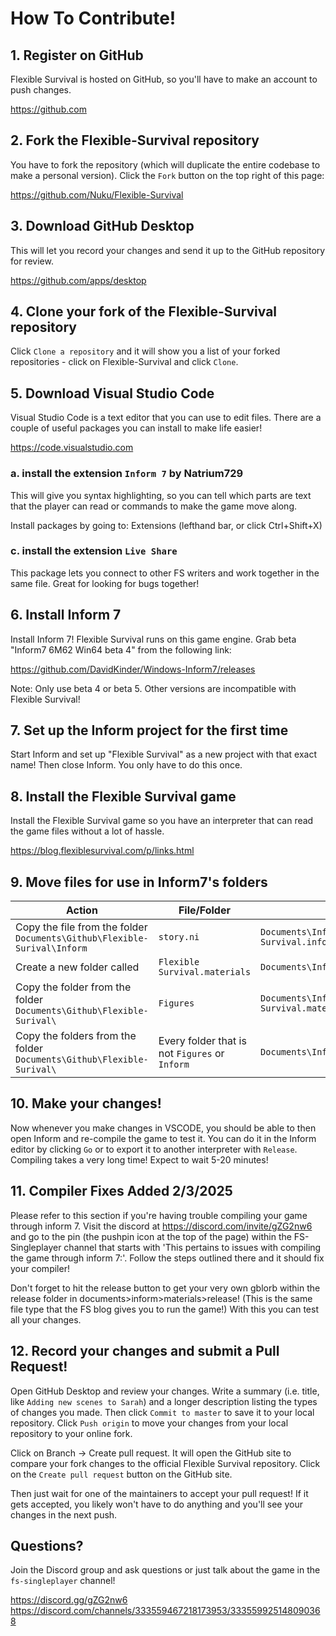 # How To Contribute!

## 1. Register on GitHub
Flexible Survival is hosted on GitHub, so you'll have to make an account to push changes.

https://github.com

## 2. Fork the Flexible-Survival repository
You have to fork the repository (which will duplicate the entire codebase to make a personal version). Click the `Fork` button on the top right of this page:

https://github.com/Nuku/Flexible-Survival

## 3. Download GitHub Desktop
This will let you record your changes and send it up to the GitHub repository for review.

https://github.com/apps/desktop

## 4. Clone your fork of the Flexible-Survival repository
Click `Clone a repository` and it will show you a list of your forked repositories - click on Flexible-Survival and click `Clone`.

## 5. Download Visual Studio Code
Visual Studio Code is a text editor that you can use to edit files. There are a couple of useful packages you can install to make life easier!

https://code.visualstudio.com

### a. install the extension `Inform 7` by Natrium729
This will give you syntax highlighting, so you can tell which parts are text that the player can read or commands to make the game move along.

Install packages by going to: Extensions (lefthand bar, or click Ctrl+Shift+X)

### c. install the extension `Live Share`
This package lets you connect to other FS writers and work together in the same file. Great for looking for bugs together!

## 6. Install Inform 7
Install Inform 7! Flexible Survival runs on this game engine. Grab beta "Inform7 6M62 Win64 beta 4" from the following link:

https://github.com/DavidKinder/Windows-Inform7/releases

Note: Only use beta 4 or beta 5. Other versions are incompatible with Flexible Survival!

## 7. Set up the Inform project for the first time
Start Inform and set up "Flexible Survival" as a new project with that exact name! Then close Inform. You only have to do this once.

## 8. Install the Flexible Survival game
Install the Flexible Survival game so you have an interpreter that can read the game files without a lot of hassle.

https://blog.flexiblesurvival.com/p/links.html

## 9. Move files for use in Inform7's folders

| Action                      | File/Folder                        | To  |
| --------------------------- | ---------------------------------- | --- |
| Copy the file from the folder `Documents\Github\Flexible-Surival\Inform` | `story.ni` | `Documents\Inform\Projects\Flexible Survival.inform\Source` |
| Create a new folder called  | `Flexible Survival.materials` | `Documents\Inform\Projects\` |
| Copy the folder from the folder `Documents\Github\Flexible-Surival\` | `Figures` | `Documents\Inform\Projects\Flexible Survival.materials` |
| Copy the folders from the folder `Documents\Github\Flexible-Surival\` | Every folder that is not `Figures` or `Inform` | `Documents\Inform\Extensions` |

## 10. Make your changes!
Now whenever you make changes in VSCODE, you should be able to then open Inform and re-compile the game to test it. You can do it in the Inform editor by clicking `Go` or to export it to another interpreter with `Release`. Compiling takes a very long time! Expect to wait 5-20 minutes!

## 11. Compiler Fixes Added 2/3/2025
Please refer to this section if you're having trouble compiling your game through inform 7. Visit the discord at https://discord.com/invite/gZG2nw6 and go to the pin (the pushpin icon at the top of the page) within the FS-Singleplayer channel that starts with 'This pertains to issues with compiling the game through inform 7:'. Follow the steps outlined there and it should fix your compiler!

Don't forget to hit the release button to get your very own gblorb within the release folder in documents>inform>materials>release! (This is the same file type that the FS blog gives you to run the game!) With this you can test all your changes.

## 12. Record your changes and submit a Pull Request!
Open GitHub Desktop and review your changes. Write a summary (i.e. title, like `Adding new scenes to Sarah`) and a longer description listing the types of changes you made. Then click `Commit to master` to save it to your local repository. Click `Push origin` to move your changes from your local repository to your online fork.

Click on Branch -> Create pull request. It will open the GitHub site to compare your fork changes to the official Flexible Survival repository. Click on the `Create pull request` button on the GitHub site.

Then just wait for one of the maintainers to accept your pull request! If it gets accepted, you likely won't have to do anything and you'll see your changes in the next push.

## Questions?
Join the Discord group and ask questions or just talk about the game in the `fs-singleplayer` channel!

https://discord.gg/gZG2nw6
https://discord.com/channels/333559467218173953/333559925148090368
